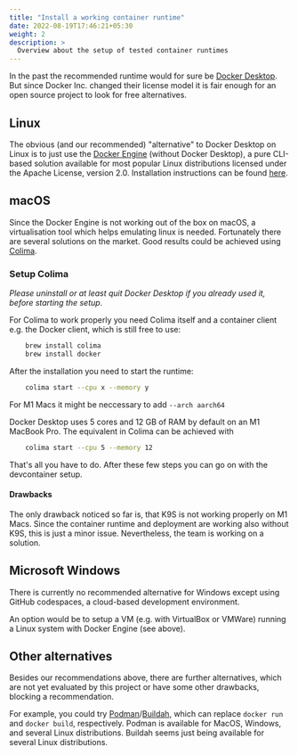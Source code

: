 ```yaml
---
title: "Install a working container runtime"
date: 2022-08-19T17:46:21+05:30
weight: 2
description: >
  Overview about the setup of tested container runtimes
---
```


In the past the recommended runtime would for sure be [Docker Desktop](https://www.docker.com/products/docker-desktop). But since Docker Inc. changed their license model it is fair enough for an open source project to look for free alternatives.

## Linux

The obvious (and our recommended) "alternative" to Docker Desktop on Linux is to just use the [Docker Engine](https://docs.docker.com/engine/) (without Docker Desktop), a pure CLI-based solution available for most popular Linux distributions licensed under the Apache License, version 2.0. Installation instructions can be found [here](https://docs.docker.com/engine/install/).

## macOS

Since the Docker Engine is not working out of the box on macOS, a virtualisation tool which helps emulating linux is needed. Fortunately there are several solutions on the market. Good results could be achieved using [Colima](https://github.com/abiosoft/colima).

### Setup Colima

*Please uninstall or at least quit Docker Desktop if you already used it, before starting the setup.*

For Colima to work properly you need Colima itself and a container client e.g. the Docker client, which is still free to use:

```bash
    brew install colima
    brew install docker
```

After the installation you need to start the runtime:

```bash
    colima start --cpu x --memory y
```

For M1 Macs it might be neccessary to add `--arch aarch64`

Docker Desktop uses 5 cores and 12 GB of RAM by default on an M1 MacBook Pro. The equivalent in Colima can be achieved with

```bash
    colima start --cpu 5 --memory 12
```

That's all you have to do. After these few steps you can go on with the devcontainer setup.

#### Drawbacks

The only drawback noticed so far is, that K9S is not working properly on M1 Macs. Since the container runtime and deployment are working also without K9S, this is just a minor issue. Nevertheless, the team is working on a solution.

## Microsoft Windows

There is currently no recommended alternative for Windows except using GitHub codespaces, a cloud-based development environment.

An option would be to setup a VM (e.g. with VirtualBox or VMWare) running a Linux system with Docker Engine (see above).

## Other alternatives

Besides our recommendations above, there are further alternatives, which are not yet evaluated by this project or have some other drawbacks, blocking a recommendation. 

For example, you could try [Podman](https://podman.io/)/[Buildah](https://buildah.io/), which can replace `docker run` and `docker build`, respectively.
Podman is available for MacOS, Windows, and several Linux distributions.
Buildah seems just being available for several Linux distributions.
